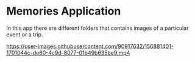 # Memories Application

In this app there are different folders that contains images of a particular event or a trip.



https://user-images.githubusercontent.com/90917632/156881401-1701044c-de60-4c9d-8077-01b49b635be9.mp4

